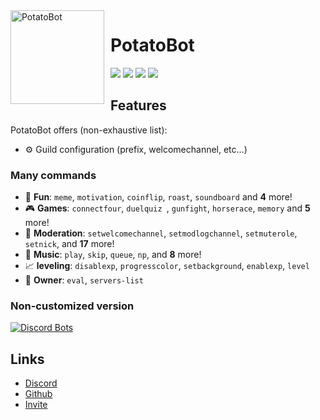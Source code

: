 <img width="150" height="150" align="left" style="float: left; margin: 0 10px 0 0;" alt="PotatoBot" src="https://i.imgur.com/pD3TWYg.jpg">  

# PotatoBot

[![](https://img.shields.io/discord/756740121323241503)](https://discord.gg/8ghncEy)
[![](https://top.gg/api/widget/status/765811652783505418.svg)](https://discordbots.org/bot/557445719892688897)
[![](https://img.shields.io/badge/discord.js-v12.0.0--dev-blue.svg?logo=npm)](https://github.com/discordjs)
[![](https://img.shields.io/badge/Paypal-donate-blue.svg)](https://www.paypal.com/paypalme/potatobotdono)



## Features


PotatoBot offers (non-exhaustive list):

*   ⚙️ Guild configuration (prefix, welcomechannel, etc...)

### Many commands

*   👻 **Fun**: `meme`, `motivation`, `coinflip`, `roast`, `soundboard` and **4** more! 
*   🎮 **Games**: `connectfour`, `duelquiz `, `gunfight`, `horserace`, `memory` and **5** more! 
*   🚓 **Moderation**: `setwelcomechannel`, `setmodlogchannel`, `setmuterole`, `setnick`, and **17** more! 
*   🎵 **Music**: `play`, `skip`, `queue`, `np`, and **8** more! 
*   📈  **leveling**: `disablexp`, `progresscolor`, `setbackground`, `enablexp`, `level`
*   👑 **Owner**: `eval`, `servers-list`


### Non-customized version


[![Discord Bots](https://top.gg/api/widget/765811652783505418.svg)](https://discordbots.org/bot/765811652783505418)


## Links

*   [Discord](https://discord.gg/8ghncEy)
*   [Github](https://github.com/PotatoBotDs/PotatoBot/)
*   [Invite](https://discord.com/oauth2/authorize?client_id=765811652783505418&scope=bot&permissions=939715710)

